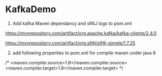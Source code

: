 # KafkaDemo

1) Add kafka Maven dependancy and slf4J logs to pom.xml

https://mvnrepository.com/artifact/org.apache.kafka/kafka-clients/2.4.0

https://mvnrepository.com/artifact/org.slf4j/slf4j-simple/1.7.25

2) add following properties to pom.xml for complie maven under java 8

 /* <properties>
        <maven.compiler.source>1.8</maven.compiler.source>
        <maven.compiler.target>1.8</maven.compiler.target>
    </properties> */




